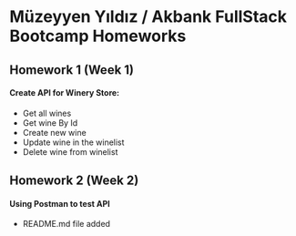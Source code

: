 # Müzeyyen Yıldız / Akbank FullStack Bootcamp Homeworks
## Homework 1 (Week 1)
#### Create API for Winery Store:
- Get all wines
- Get wine By Id
- Create new wine
- Update wine in the  winelist
- Delete wine from winelist

## Homework 2 (Week 2)
#### Using Postman to test API
- README.md file added 





